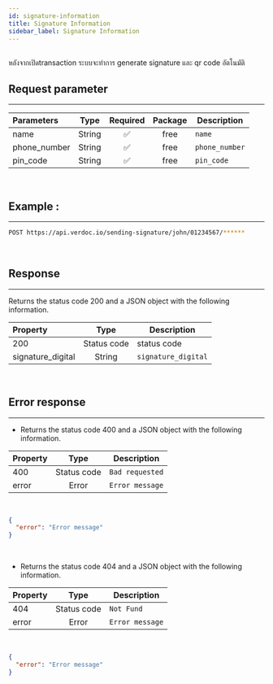 ```yaml
---
id: signature-information
title: Signature Information
sidebar_label: Signature Information
---
```

<br/>
  หลังจากเปิดtransaction ระบบจะทำการ generate signature และ qr code อัตโนมัติ 

<br/>

## Request parameter

---

| Parameters      |    Type     | Required | Package | Description       |
| :-------------- | :---------: | :------: | :-----: | ----------------- |
| name            |   String    |    ✅    |  free   | `name`            |
| phone_number    |   String    |    ✅    |  free   | `phone_number`    |
| pin_code        |   String    |    ✅    |  free   | `pin_code`        |

<br/>

## Example : 
---

```bash
POST https://api.verdoc.io/sending-signature/john/01234567/******
```
</br>

## Response

---

Returns the status code 200 and a JSON object with the following information.

| Property          |  Type       | Description         |
| :---------------- | :---------: | ------------------- |
| 200               | Status code |     status code     |
| signature_digital | String      | `signature_digital` |

<br/>

## Error response

---
- Returns the status code 400 and a JSON object with the following information.

| Property |    Type     | Description     |
| :------- | :---------: | --------------- |
| 400      | Status code | `Bad requested` |
| error    |   Error     | `Error message` |

</br>

```json
{
  "error": "Error message"
}
```

</br>

- Returns the status code 404 and a JSON object with the following information.

| Property |    Type     | Description    |
| :------- | :---------: | -------------- |
| 404      | Status code | `Not Fund`     |
| error    |   Error     | `Error message`|

<br/>

```json
{
  "error": "Error message"
}
```
